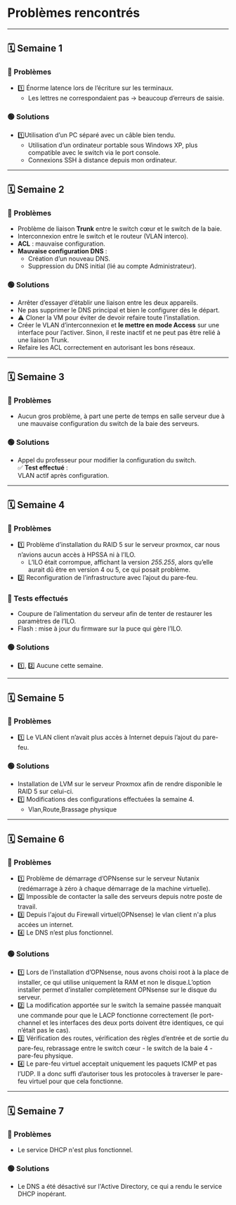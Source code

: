 # Problèmes rencontrés
---

## 🗓️ Semaine 1

### 🔴 Problèmes
- 1️⃣ Énorme latence lors de l’écriture sur les terminaux.  
  - Les lettres ne correspondaient pas → beaucoup d’erreurs de saisie.

### 🟢 Solutions
- 1️⃣Utilisation d’un PC séparé avec un câble bien tendu.  
    - Utilisation d’un ordinateur portable sous Windows XP, plus compatible avec le switch via le port console.  
    - Connexions SSH à distance depuis mon ordinateur.  

---

## 🗓️ Semaine 2

### 🔴 Problèmes
- Problème de liaison **Trunk** entre le switch cœur et le switch de la baie.  
- Interconnexion entre le switch et le routeur (VLAN interco).  
- **ACL** : mauvaise configuration.  
- **Mauvaise configuration DNS** :  
  - Création d’un nouveau DNS.  
  - Suppression du DNS initial (lié au compte Administrateur).  

### 🟢 Solutions
- Arrêter d’essayer d’établir une liaison entre les deux appareils.  
- Ne pas supprimer le DNS principal et bien le configurer dès le départ.  
- ⚠️ Cloner la VM pour éviter de devoir refaire toute l’installation.  
- Créer le VLAN d’interconnexion et **le mettre en mode Access** sur une interface pour l’activer. Sinon, il reste inactif et ne peut pas être relié à une liaison Trunk.  
- Refaire les ACL correctement en autorisant les bons réseaux.  

---

## 🗓️ Semaine 3

### 🔴 Problèmes
- Aucun gros problème, à part une perte de temps en salle serveur due à une mauvaise configuration du switch de la baie des serveurs.

### 🟢 Solutions
- Appel du professeur pour modifier la configuration du switch.  
✅ **Test effectué** :  
VLAN actif après configuration.

---

## 🗓️ Semaine 4

### 🔴 Problèmes
- 1️⃣ Problème d’installation du RAID 5 sur le serveur proxmox, car nous n’avions aucun accès à HPSSA ni à l’ILO.  
  - L’ILO était corrompue, affichant la version *255.255*, alors qu’elle aurait dû être en version 4 ou 5, ce qui posait problème.  
- 2️⃣ Reconfiguration de l’infrastructure avec l’ajout du pare-feu.

### 🧪 Tests effectués
- Coupure de l’alimentation du serveur afin de tenter de restaurer les paramètres de l’ILO.  
- Flash : mise à jour du firmware sur la puce qui gère l’ILO.

### 🟢 Solutions
- 1️⃣, 2️⃣ Aucune cette semaine.

---

## 🗓️ Semaine 5

### 🔴 Problèmes
- 1️⃣ Le VLAN client n’avait plus accès à Internet depuis l’ajout du pare-feu.

### 🟢 Solutions
- Installation de LVM sur le serveur Proxmox afin de rendre disponible le RAID 5 sur celui-ci.
- 1️⃣ Modifications des configurations effectuées la semaine 4.
  - Vlan,Route,Brassage physique

---

## 🗓️ Semaine 6

### 🔴 Problèmes
- 1️⃣ Problème de démarrage d’OPNsense sur le serveur Nutanix (redémarrage à zéro à chaque démarrage de la machine virtuelle).  
- 2️⃣ Impossible de contacter la salle des serveurs depuis notre poste de travail.
- 3️⃣ Depuis l'ajout du Firewall virtuel(OPNsense) le vlan client n'a plus accées un internet. 
- 4️⃣ Le DNS n’est plus fonctionnel.

### 🟢 Solutions
- 1️⃣ Lors de l’installation d’OPNsense, nous avons choisi root à la place de installer, ce qui utilise uniquement la RAM et non le disque.L’option installer permet d’installer complètement OPNsense sur le disque du serveur.
- 2️⃣ La modification apportée sur le switch la semaine passée manquait une commande pour que le LACP fonctionne correctement (le port-channel et les interfaces des deux ports doivent être identiques, ce qui n’était pas le cas).
- 3️⃣ Vérification des routes, vérification des règles d’entrée et de sortie du pare-feu, rebrassage entre le switch cœur - le switch de la baie 4 - pare-feu physique.
- 4️⃣ Le pare-feu virtuel acceptait uniquement les paquets ICMP et pas l’UDP. Il a donc suffi d’autoriser tous les protocoles à traverser le pare-feu virtuel pour que cela fonctionne.

---

## 🗓️ Semaine 7

### 🔴 Problèmes
- Le service DHCP n'est plus fonctionnel.

### 🟢 Solutions
- Le DNS a été désactivé sur l'Active Directory, ce qui a rendu le service DHCP inopérant.